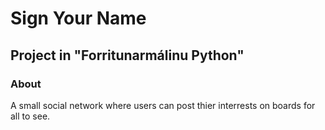 # Sign Your Name
## Project in "Forritunarmálinu Python"
### About
A small social network where users can post thier interrests on boards for all to see.